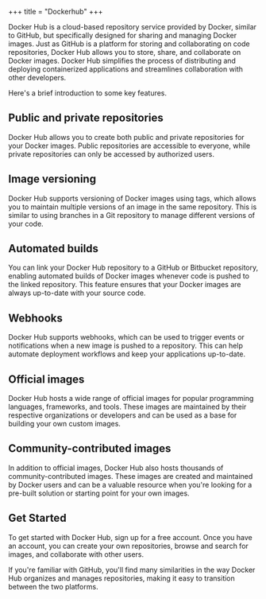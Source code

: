 +++
title = "Dockerhub"
+++

Docker Hub is a cloud-based repository service provided by Docker, 
similar to GitHub, but specifically designed for sharing and managing 
Docker images. Just as GitHub is a platform for storing and collaborating 
on code repositories, Docker Hub allows you to store, share, and 
collaborate on Docker images. Docker Hub simplifies the process of 
distributing and deploying containerized applications and streamlines
 collaboration with other developers.

Here's a brief introduction to some key features.

## Public and private repositories

Docker Hub allows you to create both public and private repositories for your Docker images. Public repositories are accessible to everyone, while private repositories can only be accessed by authorized users.

## Image versioning

Docker Hub supports versioning of Docker images using tags, which allows you to maintain multiple versions of an image in the same repository. This is similar to using branches in a Git repository to manage different versions of your code.

## Automated builds

You can link your Docker Hub repository to a GitHub or Bitbucket repository, enabling automated builds of Docker images whenever code is pushed to the linked repository. This feature ensures that your Docker images are always up-to-date with your source code.

## Webhooks

Docker Hub supports webhooks, which can be used to trigger events or notifications when a new image is pushed to a repository. This can help automate deployment workflows and keep your applications up-to-date.

## Official images

Docker Hub hosts a wide range of official images for popular programming languages, frameworks, and tools. These images are maintained by their respective organizations or developers and can be used as a base for building your own custom images.

## Community-contributed images

In addition to official images, Docker Hub also hosts thousands of community-contributed images. These images are created and maintained by Docker users and can be a valuable resource when you're looking for a pre-built solution or starting point for your own images.

## Get Started

To get started with Docker Hub, sign up for a free account. 
Once you have an account, you can create your own repositories, 
browse and search for images, and collaborate with other users. 

If you're familiar with GitHub, you'll find many similarities in the way 
Docker Hub organizes and manages repositories, making it easy to transition 
between the two platforms.
